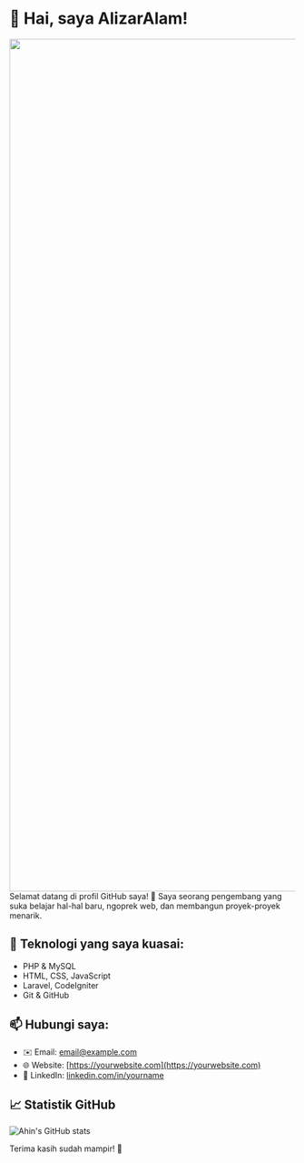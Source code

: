 # 🐊 Hai, saya AlizarAlam! 

<img src="https://media3.giphy.com/media/v1.Y2lkPTc5MGI3NjExbms2NWYxbGgxMmxzbXBjanp0eWx0ZTFjYzM4djNldnIweWxoaWM1bCZlcD12MV9pbnRlcm5hbF9naWZfYnlfaWQmY3Q9Zw/kzwzTIbi7sBm8/giphy.gif" width="1500"/>
Selamat datang di profil GitHub saya! 👋  
Saya seorang pengembang yang suka belajar hal-hal baru, ngoprek web, dan membangun proyek-proyek menarik.

## 🔧 Teknologi yang saya kuasai:
- PHP & MySQL
- HTML, CSS, JavaScript
- Laravel, CodeIgniter
- Git & GitHub

## 📫 Hubungi saya:
- ✉️ Email: [email@example.com](mailto:email@example.com)
- 🌐 Website: [https://yourwebsite.com](https://yourwebsite.com)
- 💼 LinkedIn: [linkedin.com/in/yourname](https://linkedin.com/in/yourname)

## 📈 Statistik GitHub
![Ahin's GitHub stats](https://github-readme-stats.vercel.app/api?username=yourusername&show_icons=true&theme=radical)

Terima kasih sudah mampir! 👋  
